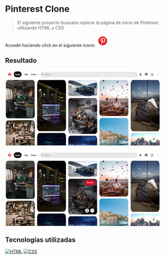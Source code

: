 # Pinterest Clone 

> El siguiente proyecto buscaba replicar la página de inicio de Pinterest utilizando HTML y CSS

Accede haciendo click en el siguiente icono:
<a href="https://juanma010901.github.io/Pinterest_Clone/">
  <img src="/Resources/Pinterest_Icon.png" alt="Pinterest_Clone" width=40px height=40px>
</a>

## Resultado

![Result](Resources/Result-1.png)

![Result](Resources/Result-2.png)


## Tecnologías utilizadas

[![HTML](https://img.shields.io/badge/HTML5-E34F26?style=for-the-badge&logo=html5&logoColor=white)](https://html.spec.whatwg.org/multipage/)
[![CSS](https://img.shields.io/badge/CSS3-1572B6?style=for-the-badge&logo=css3&logoColor=white)](https://drafts.csswg.org/)
